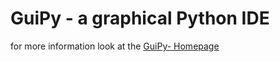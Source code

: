 # GuiPy - a graphical Python IDE
for more information look at the [GuiPy- Homepage](https://guipy.de)

